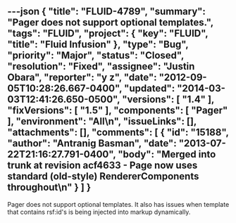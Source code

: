 ---json
{
  "title": "FLUID-4789",
  "summary": "Pager does not support optional templates.",
  "tags": "FLUID",
  "project": {
    "key": "FLUID",
    "title": "Fluid Infusion"
  },
  "type": "Bug",
  "priority": "Major",
  "status": "Closed",
  "resolution": "Fixed",
  "assignee": "Justin Obara",
  "reporter": "y z",
  "date": "2012-09-05T10:28:26.667-0400",
  "updated": "2014-03-03T12:41:26.650-0500",
  "versions": [
    "1.4"
  ],
  "fixVersions": [
    "1.5"
  ],
  "components": [
    "Pager"
  ],
  "environment": "All\n",
  "issueLinks": [],
  "attachments": [],
  "comments": [
    {
      "id": "15188",
      "author": "Antranig Basman",
      "date": "2013-07-22T21:16:27.791-0400",
      "body": "Merged into trunk at revision acf4633 - Page now uses standard (old-style) RendererComponents throughout\n"
    }
  ]
}
---
Pager does not support optional templates. It also has issues when template that contains rsf:id's is being injected into markup dynamically.

        